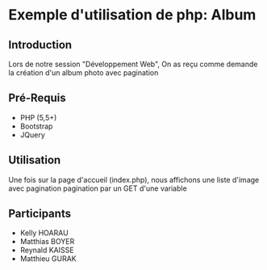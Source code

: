 # Exemple d'utilisation de php: Album

## Introduction

Lors de notre session "Développement Web",
On as reçu comme demande la création d'un album photo avec pagination

## Pré-Requis

- PHP (5,5+)
- Bootstrap
- JQuery

## Utilisation

Une fois sur la page d'accueil (index.php), 
nous affichons une liste d'image avec pagination
pagination par un GET d'une variable

## Participants

- Kelly HOARAU
- Matthias BOYER
- Reynald KAISSE
- Matthieu GURAK
